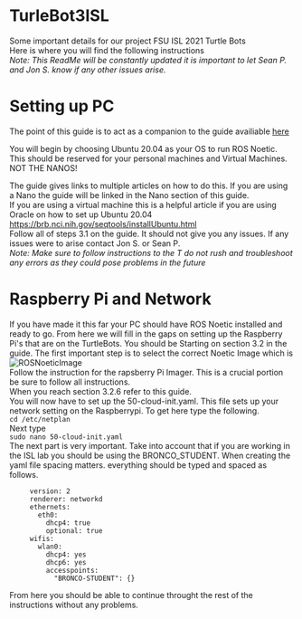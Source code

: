 # TurleBot3ISL
Some important details for our project FSU ISL 2021 Turtle Bots\
Here is where you will find the following instructions\
*Note: This ReadMe will be constantly updated it is important to let Sean P. and Jon S. know if any other issues arise.*  
# Setting up PC
The point of this guide is to act as a companion to the guide availiable [here](https://emanual.robotis.com/docs/en/platform/turtlebot3/overview/)    
  
You will begin by choosing Ubuntu 20.04 as your OS to run ROS Noetic. This should be reserved for your personal machines and Virtual Machines. NOT THE NANOS! 
  
The guide gives links to multiple articles on how to do this. If you are using a Nano the guide will be linked in the Nano section of this guide.  
If you are using a virtual machine this is a helpful article if you are using Oracle on how to set up Ubuntu 20.04  
https://brb.nci.nih.gov/seqtools/installUbuntu.html  
Follow all of steps 3.1 on the guide. It should not give you any issues. If any issues were to arise contact Jon S. or Sean P.  
*Note: Make sure to follow instructions to the T do not rush and troubleshoot any errors as they could pose problems in the future*  
# Raspberry Pi and Network
If you have made it this far your PC should have ROS Noetic installed and ready to go. From here we will fill in the gaps on setting up the Raspberry Pi's that are on the TurtleBots. You should be Starting on section 3.2 in the guide. The first important step is to select the correct Noetic Image which is  
![ROSNoeticImage](https://user-images.githubusercontent.com/91296386/139104879-df30f7f0-7dbc-43e7-9ff0-6d19c122b124.PNG)  
Follow the instruction for the rapsberry Pi Imager. This is a crucial portion be sure to follow all instructions.  
When you reach section 3.2.6 refer to this guide.  
You will now have to set up the 50-cloud-init.yaml. This file sets up your network setting on the Raspberrypi. To get here type the following.  
```cd /etc/netplan ```  
Next type  
```sudo nano 50-cloud-init.yaml```  
The next part is very important. Take into account that if you are working in the ISL lab you should be using the BRONCO_STUDENT. When creating the yaml file spacing matters. everything should be typed and spaced as follows.
```network:
     version: 2
     renderer: networkd
     ethernets:
       eth0:
         dhcp4: true
         optional: true
     wifis:
       wlan0:
         dhcp4: yes
         dhcp6: yes
         accesspoints:
           "BRONCO-STUDENT": {}
 ```
From here you should be able to continue throught the rest of the instructions without any problems.
